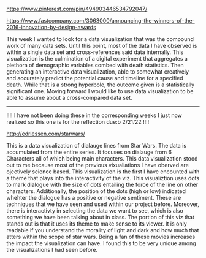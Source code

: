 https://www.pinterest.com/pin/494903446534792047/

https://www.fastcompany.com/3063000/announcing-the-winners-of-the-2016-innovation-by-design-awards


This week I wanted to look for a data visualization that was the compound work of many data sets. Until this point, most of the data
I have observed is within a single data set and cross-references said data internally. This visualization is the culmination of a digital
experiment that aggregates a plethora of demographic variables combed with death statistics. Then generating an interactive data visualization,
able to somewhat creatively and accurately predict the potential cause and timeline for a specified death. 
While that is a strong hyperbole, the outcome given is a statistically significant one. 
Moving forward I would like to use data visualization to be able to assume about a cross-compared data set. 


-------------------------------------------
!!!! I have not been doing these in the corresponding weeks I just now realized so this one is for the reflection due:b 2/21/22 !!!!


http://edriessen.com/starwars/

This is a data visualization of dialauge lines from Star Wars. The data is accumulated from the entire series. It focuses on dialauge from
6 Characters all of which being main characters. This data visualization stood out to me because most of the previous vixualiations I have
oberved are ojectively science based. This visualization is the first I have encounted with a theme that plays into the interactivity
of the viz. This visualiztion uses dots to mark dialogue with the size of dots entailing the force of the line on other characters. 
Additionally, the position of the dots (high or low) indicated whehter the dialogue has a positive or negative sentiment. These are 
techniques that we have seen and used within our project before. Moreover, there is interactivty in selecting the data we want to see, 
which is also something we have been talking about in class. The portion of this viz that stands out is that it uses its theme to make
sense to its viewer. It is only readable if you understand the morality of light and dark and how much that atters within the scope of 
star wars. Being a fan of these movies increases the impact the visualization can have. I found this to be very unique among the 
visualizations I had seen before.

